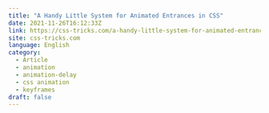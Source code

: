 ```yaml
---
title: "A Handy Little System for Animated Entrances in CSS"
date: 2021-11-26T16:12:33Z
link: https://css-tricks.com/a-handy-little-system-for-animated-entrances-in-css/?utm_medium=RSS&utm_source=news.12bit.vn
site: css-tricks.com
language: English
category:
  - Article
  - animation
  - animation-delay
  - css animation
  - keyframes
draft: false
---
```

